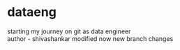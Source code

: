 # dataeng
starting my journey on git as data engineer
<br>
author - shivashankar
modified now
new branch changes